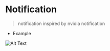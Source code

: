 # Notification 

> notification inspired by nvidia notification

* Example

![Alt Text](https://i.imgur.com/eBSC9Zl.gif)
